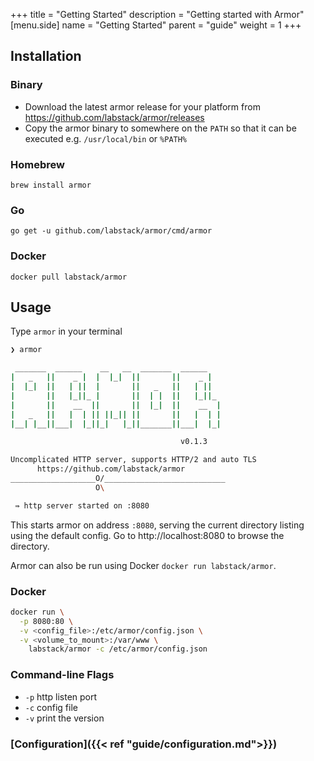 +++
title = "Getting Started"
description = "Getting started with Armor"
[menu.side]
  name = "Getting Started"
  parent = "guide"
  weight = 1
+++

## Installation

### Binary

- Download the latest armor release for your platform from https://github.com/labstack/armor/releases
- Copy the armor binary to somewhere on the `PATH` so that it can be executed e.g. `/usr/local/bin` or `%PATH%`

### Homebrew

`brew install armor`

### Go

`go get -u github.com/labstack/armor/cmd/armor`

### Docker

`docker pull labstack/armor`

## Usage

Type `armor` in your terminal

```sh
❯ armor

 _______  ______    __   __  _______  ______
|   _   ||    _ |  |  |_|  ||       ||    _ |
|  |_|  ||   | ||  |       ||   _   ||   | ||
|       ||   |_||_ |       ||  | |  ||   |_||_
|       ||    __  ||       ||  |_|  ||    __  |
|   _   ||   |  | || ||_|| ||       ||   |  | |
|__| |__||___|  |_||_|   |_||_______||___|  |_|

                                      v0.1.3

Uncomplicated HTTP server, supports HTTP/2 and auto TLS
      https://github.com/labstack/armor
___________________O/___________________________
                   O\

 ⇛ http server started on :8080
```

This starts armor on address `:8080`, serving the current directory listing using
the default config. Go to http://localhost:8080 to browse the directory.

Armor can also be run using Docker `docker run labstack/armor`.

### Docker

```sh
docker run \
  -p 8080:80 \
  -v <config_file>:/etc/armor/config.json \
  -v <volume_to_mount>:/var/www \
    labstack/armor -c /etc/armor/config.json
```

### Command-line Flags

- `-p` http listen port
- `-c` config file
- `-v` print the version

### [Configuration]({{< ref "guide/configuration.md">}})
